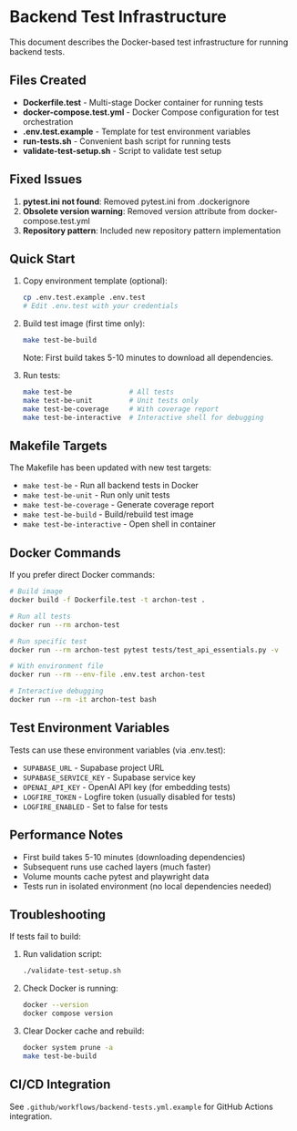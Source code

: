 # Backend Test Infrastructure

This document describes the Docker-based test infrastructure for running backend tests.

## Files Created

- **Dockerfile.test** - Multi-stage Docker container for running tests
- **docker-compose.test.yml** - Docker Compose configuration for test orchestration
- **.env.test.example** - Template for test environment variables
- **run-tests.sh** - Convenient bash script for running tests
- **validate-test-setup.sh** - Script to validate test setup

## Fixed Issues

1. **pytest.ini not found**: Removed pytest.ini from .dockerignore
2. **Obsolete version warning**: Removed version attribute from docker-compose.test.yml
3. **Repository pattern**: Included new repository pattern implementation

## Quick Start

1. Copy environment template (optional):
   ```bash
   cp .env.test.example .env.test
   # Edit .env.test with your credentials
   ```

2. Build test image (first time only):
   ```bash
   make test-be-build
   ```
   Note: First build takes 5-10 minutes to download all dependencies.

3. Run tests:
   ```bash
   make test-be              # All tests
   make test-be-unit         # Unit tests only
   make test-be-coverage     # With coverage report
   make test-be-interactive  # Interactive shell for debugging
   ```

## Makefile Targets

The Makefile has been updated with new test targets:

- `make test-be` - Run all backend tests in Docker
- `make test-be-unit` - Run only unit tests
- `make test-be-coverage` - Generate coverage report
- `make test-be-build` - Build/rebuild test image
- `make test-be-interactive` - Open shell in container

## Docker Commands

If you prefer direct Docker commands:

```bash
# Build image
docker build -f Dockerfile.test -t archon-test .

# Run all tests
docker run --rm archon-test

# Run specific test
docker run --rm archon-test pytest tests/test_api_essentials.py -v

# With environment file
docker run --rm --env-file .env.test archon-test

# Interactive debugging
docker run --rm -it archon-test bash
```

## Test Environment Variables

Tests can use these environment variables (via .env.test):

- `SUPABASE_URL` - Supabase project URL
- `SUPABASE_SERVICE_KEY` - Supabase service key
- `OPENAI_API_KEY` - OpenAI API key (for embedding tests)
- `LOGFIRE_TOKEN` - Logfire token (usually disabled for tests)
- `LOGFIRE_ENABLED` - Set to false for tests

## Performance Notes

- First build takes 5-10 minutes (downloading dependencies)
- Subsequent runs use cached layers (much faster)
- Volume mounts cache pytest and playwright data
- Tests run in isolated environment (no local dependencies needed)

## Troubleshooting

If tests fail to build:

1. Run validation script:
   ```bash
   ./validate-test-setup.sh
   ```

2. Check Docker is running:
   ```bash
   docker --version
   docker compose version
   ```

3. Clear Docker cache and rebuild:
   ```bash
   docker system prune -a
   make test-be-build
   ```

## CI/CD Integration

See `.github/workflows/backend-tests.yml.example` for GitHub Actions integration.
